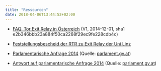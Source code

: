 ```yaml
---
title: "Ressourcen"
date: 2018-04-06T13:44:52+02:00
---
```

* [FAQ: Tor Exit Relay in Österreich](/Tor_FAQ_V1.pdf) (V1, 2014-12-01, sha1 e2b346bbb23a884f50ca2268f29ec9fe228cdb4c)

* [Feststellungsbescheid der RTR zu Exit Relay der Uni Linz](/Feststellungsbescheid_Uni_Linz.pdf)

* [Parlamentarische Anfrage 2014](/Parlament_Tor_2014_Anfrage.pdf) (Quelle: [parlament.gv.at](http://www.parlament.gv.at/PAKT/VHG/XXV/J/J_02054/index.shtml))

* [Antwort auf parlamentarische Anfrage 2014](/Parlament_Tor_2014_Antwort.pdf) (Quelle: [parlament.gv.at](http://www.parlament.gv.at/PAKT/VHG/XXV/AB/AB_01844/index.shtml))
